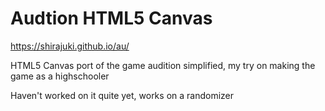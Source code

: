 # Audtion HTML5 Canvas

https://shirajuki.github.io/au/

HTML5 Canvas port of the game audition simplified, my try on making the game as a highschooler

Haven't worked on it quite yet, works on a randomizer
